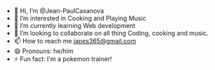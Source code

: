 - 👋 Hi, I’m @Jean-PaulCasanova
- 👀 I’m interested in Cooking and Playing Music
- 🌱 I’m currently learning Web development
- 💞️ I’m looking to collaborate on all thing Coding, cooking and music.
- 📫 How to reach me japes365@gmail.com
- 😄 Pronouns: he/him
- ⚡ Fun fact: I'm a pokemon trainer!

<!---
Jean-PaulCasanova/Jean-PaulCasanova is a ✨ special ✨ repository because its `README.md` (this file) appears on your GitHub profile.
You can click the Preview link to take a look at your changes.
--->

